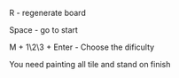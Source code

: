 R - regenerate board

Space - go to start

M + 1\2\3 + Enter - Choose the dificulty

You need painting all tile and stand on finish
